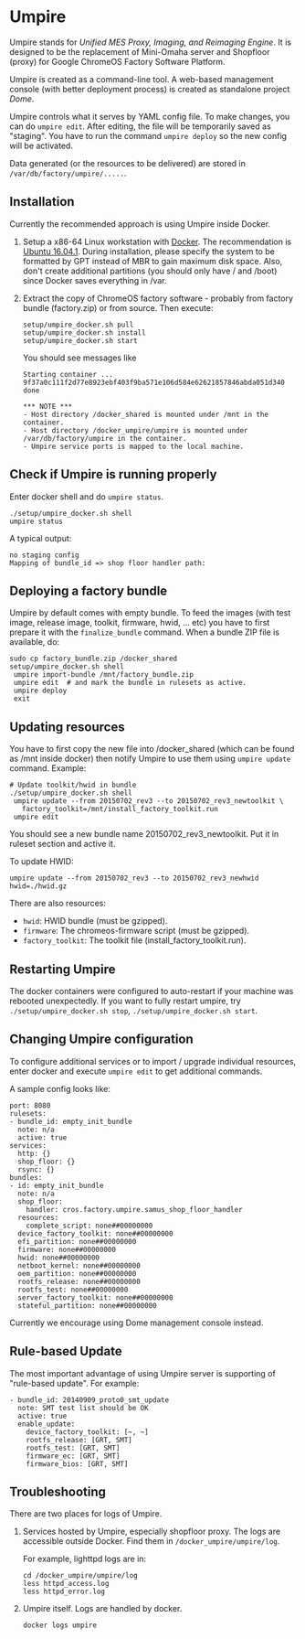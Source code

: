 Umpire
======

Umpire stands for *Unified MES Proxy, Imaging, and Reimaging Engine*. It is
designed to be the replacement of Mini-Omaha server and Shopfloor (proxy) for
Google ChromeOS Factory Software Platform.

Umpire is created as a command-line tool. A web-based management console (with
better deployment process) is created as standalone project *Dome*.

Umpire controls what it serves by YAML config file. To make changes, you can do
`umpire edit`. After editing, the file will be temporarily saved as "staging".
You have to run the command `umpire deploy` so the new config will be activated.

Data generated (or the resources to be delivered) are stored in
`/var/db/factory/umpire/.....`.

Installation
------------
Currently the recommended approach is using Umpire inside Docker.

1. Setup a x86-64 Linux workstation with [Docker](https://www.docker.com/).
   The recommendation is [Ubuntu 16.04.1](
   http://releases.ubuntu.com/16.04/ubuntu-16.04.1-server-amd64.iso).
   During installation, please specify the system to be formatted by GPT instead
   of MBR to gain maximum disk space. Also, don't create additional partitions
   (you should only have / and /boot) since Docker saves everything in /var.

2. Extract the copy of ChromeOS factory software - probably from factory bundle
   (factory.zip) or from source. Then execute:

       setup/umpire_docker.sh pull
       setup/umpire_docker.sh install
       setup/umpire_docker.sh start

   You should see messages like

       Starting container ... 9f37a0c111f2d77e8923ebf403f9ba571e106d584e62621857846abda051d340
       done

       *** NOTE ***
       - Host directory /docker_shared is mounted under /mnt in the container.
       - Host directory /docker_umpire/umpire is mounted under /var/db/factory/umpire in the container.
       - Umpire service ports is mapped to the local machine.

Check if Umpire is running properly
----------------------------------
Enter docker shell and do `umpire status`.

    ./setup/umpire_docker.sh shell
    umpire status

A typical output:

    no staging config
    Mapping of bundle_id => shop floor handler path:

Deploying a factory bundle
-------------------------
Umpire by default comes with empty bundle. To feed the images (with test image,
release image, toolkit, firmware, hwid, ... etc) you have to first prepare it
with the `finalize_bundle` command. When a bundle ZIP file is available, do:

    sudo cp factory_bundle.zip /docker_shared
    setup/umpire_docker.sh shell
     umpire import-bundle /mnt/factory_bundle.zip
     umpire edit  # and mark the bundle in rulesets as active.
     umpire deploy
     exit

Updating resources
------------------
You have to first copy the new file into /docker_shared (which can be found as
/mnt inside docker) then notify Umpire to use them using `umpire update`
command. Example:

    # Update toolkit/hwid in bundle
    ./setup/umpire_docker.sh shell
     umpire update --from 20150702_rev3 --to 20150702_rev3_newtoolkit \
       factory_toolkit=/mnt/install_factory_toolkit.run
     umpire edit

You should see a new bundle name 20150702_rev3_newtoolkit.  Put it in ruleset
section and active it.

To update HWID:

    umpire update --from 20150702_rev3 --to 20150702_rev3_newhwid hwid=./hwid.gz

There are also resources:
 - `hwid`: HWID bundle (must be gzipped).
 - `firmware`: The chromeos-firmware script (must be gzipped).
 - `factory_toolkit`: The toolkit file (install_factory_toolkit.run).

Restarting Umpire
-----------------
The docker containers were configured to auto-restart if your machine was
rebooted unexpectedly. If you want to fully restart umpire, try
`./setup/umpire_docker.sh stop`, `./setup/umpire_docker.sh start`.

Changing Umpire configuration
-----------------------------
To configure additional services or to import / upgrade individual resources,
enter docker and execute `umpire edit` to get additional commands.

A sample config looks like:

    port: 8080
    rulesets:
    - bundle_id: empty_init_bundle
      note: n/a
      active: true
    services:
      http: {}
      shop_floor: {}
      rsync: {}
    bundles:
    - id: empty_init_bundle
      note: n/a
      shop_floor:
        handler: cros.factory.umpire.samus_shop_floor_handler
      resources:
        complete_script: none##00000000
      device_factory_toolkit: none##00000000
      efi_partition: none##00000000
      firmware: none##00000000
      hwid: none##00000000
      netboot_kernel: none##00000000
      oem_partition: none##00000000
      rootfs_release: none##00000000
      rootfs_test: none##00000000
      server_factory_toolkit: none##00000000
      stateful_partition: none##00000000

Currently we encourage using Dome management console instead.

Rule-based Update
-----------------
The most important advantage of using Umpire server is supporting of "rule-based
update". For example:

    - bundle_id: 20140909_proto0_smt_update
      note: SMT test list should be OK
      active: true
      enable_update:
        device_factory_toolkit: [~, ~]
        rootfs_release: [GRT, SMT]
        rootfs_test: [GRT, SMT]
        firmware_ec: [GRT, SMT]
        firmware_bios: [GRT, SMT]

Troubleshooting
---------------
There are two places for logs of Umpire.

1. Services hosted by Umpire, especially shopfloor proxy. The logs are
   accessible outside Docker. Find them in `/docker_umpire/umpire/log`.

   For example, lighttpd logs are in:

       cd /docker_umpire/umpire/log
       less httpd_access.log
       less httpd_error.log

2. Umpire itself. Logs are handled by docker.

       docker logs umpire
